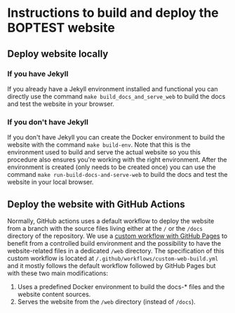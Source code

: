 # Instructions to build and deploy the BOPTEST website

## Deploy website locally

### If you have Jekyll

If you already have a Jekyll environment installed and functional you can directly use the command `make build_docs_and_serve_web` to build the docs and test the website in your browser. 

### If you don't have Jekyll

If you don't have Jekyll you can create the Docker environment to build the website with the command `make build-env`. 
Note that this is the environment used to build and serve the actual website so you this procedure also ensures you're working with the right environment. 
After the environment is created (only needs to be created once) you can use the command `make run-build-docs-and-serve-web` to build the docs and test the website in your local browser. 

## Deploy the website with GitHub Actions

Normally, GitHub actions uses a default workflow to deploy the website from a branch with the source files living either at the `/` or the `/docs` directory of the repository.
We use a [custom workflow with GitHub Pages](https://docs.github.com/en/pages/getting-started-with-github-pages/using-custom-workflows-with-github-pages) to benefit from a controlled build environment and the possibility to have the website-related files in a dedicated `/web` directory. The specification of this custom workflow is located at `/.github/workflows/custom-web-build.yml` and it mostly follows the default workflow followed by GitHub Pages but with these two main modifications: 

1. Uses a predefined Docker environment to build the docs-* files and the website content sources.
2. Serves the website from the `/web` directory (instead of `/docs`). 